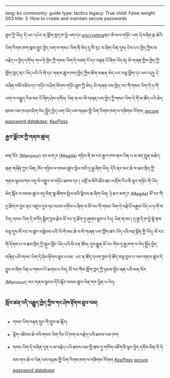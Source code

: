 

---

lang: bo
community: guide
type: tactics
legacy: True
child: False
weight: 003
title: 3. How to create and maintain secure passwords

---

ཐུབ་ཀྱི་ཡོད། དེ་ཡང་དཔེར་ན་གློག་ཀླད་ཁ་ཕྱེ་ཡག་དང་[*encrypting*](/bo/glossary#Encryption)ནང་ཨེ་མལ་གཏོང་ཡག དེ་བཞིན་རྩ་ཆེའི་ཡིག་རིགས་ཁག་སྦས་སྲུང་བྱེད་ཡག་ལ་གསང་ཡིག་ནི་མེད་དུ་མི་རུང་བ་ཞིག་ཡིན་དུས། ངེས་པར་ཁྱེད་ཀྱིས་མ་བརྗེད་པ་བྱེད་དགོས། གལ་ཏེ་ཁྱེད་ཀྱི་གསང་ཡིག་དེ་བཙན་པོ་དང་བརྟན་པོ་ཞིག་ཡོད་ན། མི་གཞན་གྱིས་ཁྱེད་ཀྱི་གློག་ཀླད་ནང་ཡོད་པའི་ཡི་གེ་དང་གནས་ཚུལ་ཁག་ཁྱེད་ཀྱིས་ཆོག་མཆན་མེད་པར་བལྟ་ཀློག་དང་ཕབ་བཤུ། དེ་བཞིན་བཟོ་བཅོས་དང་གཏོར་བཤིག་སོགས་གཏོང་ཐུབ་ཀྱི་མེད། མི་གཞན་པས་ཁྱེད་རང་གི་གསང་ཡིག་དེ་ཧ་གོ་ཡག་ལ་བརྒྱུད་རིམ་མང་པོ་ཞིག་ཤེས་དགོས། ཡིན་ནའང་མི་གཞན་པས་ཁྱེད་ཀྱི་གསང་ཡིག་དེ་གོ་མ་ཚོད་པའི་ཆེད་ཐབས་ལམ་ཁ་ཤས་ཤིག་བེད་སྤྱོད་བྱེད་ཡག་ཡོད་པས་གཤམ་གྱི་ཡིག་རིགས་ཁག་ལ་གཟིགས་རོགས། [*secure password database*](/bo/glossary#Secure_password_database), [*KeePass*](/bo/glossary#KeePass).

### རྒྱབ་ལྗོངས་ཀྱི་གནས་ཚུལ།  ### 
<div class="background" markdown="1">
མན་སོར (Mansour) དང་མག་ཌ (Magda) གཉིས་ནི་ཨ་རབ་རྒྱལ་ཁབ་ནས་ཡིན་པ་མ་ཟད་སྤུན་མཆེད་རྒན་གཞོན་ཀྱང་ཡིན། ཁོང་གཉིས་ལ་བསམ་ཚུལ་སྤེལ་སའི་དྲ་རྒྱ་ཞིག་ཡོད། དེའི་ནང་མང་ཆེ་བ་ཆབ་སྲིད་ཀྱི་གནས་སྟངས་གང་འདྲ་སེ་འགྱུར་བ་གཏོང་ཐབས་དང་། འགྲོ་བ་མིའི་ཐོབ་ཐང་ལ་རྡོག་རོལ་ཇི་ལྟར་གཏོང་གི་ཡོད་མེད་སྐོར་ལ་བསམ་ཚུལ་འདྲ་མིན་སྣ་ཚོགས་སྤེལ་སའི་སྡིངས་ཆ་ཞིག་ཡིན།  ཉེ་ཆར་མག་ཌ (Magda) མོ་རང་གི་དྲ་ཐོག་ཁ་བྱང་ནང་འཛུལ་དུས་ཧང་སངས་དགོས་པ་ཞིག་ལ་མོ་རང་གི་གསང་ཡིག་དེ་བརྗེ་པོ་བརྒྱབ་ཡོད་པ་ཧ་གོ་བ་རེད། གསང་ཡིག་དེ་བཀོད་སྒྲིག་བྱས་རྗེས་མོ་རང་དྲ་ཐོག་ཏུ་ཞུགས་ཐུབ་པ་རེད། ཡིན་ནའང་། དྲ་རྒྱ་དེ་ཁ་ཕྱེ་སྟེ་ནས་བལྟ་དུས་མོ་རང་ལ་ཚུར་བསླེབས་པའི་ཡི་གེ་མང་ཆེ་བ་མི་གཞན་པས་ཀློག་ཚར་ཡོད་པའི་བརྡ་སྟོན་གྱི་ཡོད། མོ་རང་གི་དོགས་པ་ལ་ཆབ་སྲིད་ཀྱི་སྐུལ་སློང་ཡོད་པའི་མི་ངན་ཚོས། དུས་རྒྱུན་མོ་རང་གིས་དྲ་རྒྱ་ཁག་ལ་བེད་སྤྱོད་བྱེད་བཞིན་པའི་གསང་ཡིག་དེ་ཤེས་རྟོགས་ཐུབ་པའམ་
ཡང་ན་ཚོད་དཔག་བྱས་ཏེ་ཚོད་བལྟ་བྱས་པ་ལས་གནས་ཚུལ་དེ་བྱུང་བ་ཞིག་ཡིན་པ་གསལ་པོ་ཆགས་པ་རེད། མོ་རང་གིས་གློག་ཀླད་ཀྱི་ཉམས་མྱོང་ཞན་པའི་མན་སོར་ (Mansour) སར་གནས་སྟངས་དེའི་སྐོར་བསམ་ཚུལ་ལེན་གར་ཕྱིན་པ་རེད། 
</div>


### སློབ་ཚན་འདི་བརྒྱུད་ཁྱེད་ཀྱིས་གང་ཤེས་རྟོགས་ཐུབ་བམ། ###

- གསང་ཡིག་བརྟན་སྲུང་གི་གྲུབ་ཆ་སྐོར།
- རྙོག་འཛིངས་ཆེ་བའི་གསང་ཡིག་རིང་པོ་ཁག་མ་བརྗེད་པའི་ཐབས་ལམ་ཁག
- གསང་ཡིག་དེ་བཞིན་དྲན་པ་མ་བརྗེད་པའི་ཐབས་ལམ་གྱི་ཚབ་ཏུ་གསོག་འཇོག་ཇི་ལྟར་བྱེད་དགོས་མིན་ནི་དེ་བས་གལ་ཆེ་བ་ཡིན་པས་གཤམ་གྱི་ཡིག་རིགས་ཁག་ལ་གཟིགས་རོགས། [*KeePass*](/en/glossary#KeePass) *[secure password database](/en/glossary#Secure_password_database)* 

